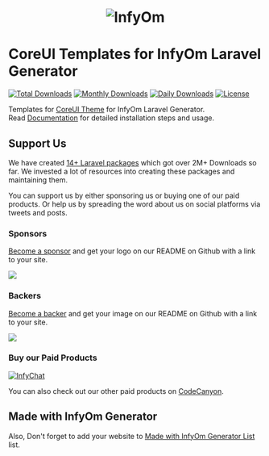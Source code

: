 <h1 align="center"><img src="https://assets.infyom.com/open-source/infyom-logo.png" alt="InfyOm"></h1>

CoreUI Templates for InfyOm Laravel Generator
================================================

[![Total Downloads](https://poser.pugx.org/infyomlabs/coreui-templates/downloads)](https://packagist.org/packages/infyomlabs/coreui-templates)
[![Monthly Downloads](https://poser.pugx.org/infyomlabs/coreui-templates/d/monthly)](https://packagist.org/packages/infyomlabs/coreui-templates)
[![Daily Downloads](https://poser.pugx.org/infyomlabs/coreui-templates/d/daily)](https://packagist.org/packages/infyomlabs/coreui-templates)
[![License](https://poser.pugx.org/infyomlabs/coreui-templates/license)](https://packagist.org/packages/infyomlabs/coreui-templates)

Templates for [CoreUI Theme](https://coreui.io/) for InfyOm Laravel Generator.  
Read [Documentation](https://infyom.com/open-source/laravelgenerator/docs/6.0/coreui-templates) for detailed installation steps and usage.

## Support Us

We have created [14+ Laravel packages](https://github.com/InfyOmLabs) which got over 2M+ Downloads so far.
We invested a lot of resources into creating these packages and maintaining them.

You can support us by either sponsoring us or buying one of our paid products. Or help us by spreading the word about us on social platforms via tweets and posts.

### Sponsors

[Become a sponsor](https://opencollective.com/infyomlabs#sponsor) and get your logo on our README on Github with a link to your site.

<a href="https://opencollective.com/infyomlabs#sponsor"><img src="https://opencollective.com/infyomlabs/sponsors.svg?width=890"></a>

### Backers

[Become a backer](https://opencollective.com/infyomlabs#backer) and get your image on our README on Github with a link to your site.

<a href="https://opencollective.com/infyomlabs#backer"><img src="https://opencollective.com/infyomlabs/backers.svg?width=890"></a>

### Buy our Paid Products

[![InfyChat](https://assets.infyom.com/open-source/infychat-banner.png)](https://codecanyon.net/item/infychat-laravel-chat-app-package/25054608)

You can also check out our other paid products on [CodeCanyon](https://codecanyon.net/user/infyomlabs/portfolio).

## Made with InfyOm Generator

Also, Don't forget to add your website to [Made with InfyOm Generator List](https://github.com/InfyOmLabs/laravel-generator/blob/develop/made-with-generator.md) list.
